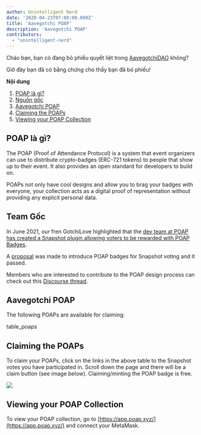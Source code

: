 ```yaml
---
author: Unintelligent Nerd
date: '2020-04-23T07:00:00.000Z'
title: 'Aavegotchi POAP'
description: 'Aavegotchi POAP'
contributors:
  - "unintelligent-nerd"
---
```


Chào bạn, bạn có đang bỏ phiếu quyết liệt trong [AavegotchiDAO](/dao) không?

Giờ đây bạn đã có bằng chứng cho thấy bạn đã bỏ phiếu!

<div class="contentsBox">

**Nội dung**

<ol>
<li><a href=#what-are-poaps->POAP là gì?</a></li>
<li><a href=#origins>Nguồn gốc</a></li>
<li><a href=#aavegotchi-poaps>Aavegotchi POAP</a></li>
<li><a href=#claiming-the-poaps>Claiming the POAPs</a></li>
<li><a href=#viewing-your-poap-collection>Viewing your POAP Collection</a></li>
</ol>

</div>

## POAP là gì?

The POAP (Proof of Attendance Protocol) is a system that event organizers can use to distribute crypto-badges (ERC-721 tokens) to people that show up to their event. It also provides an open standard for developers to build on.

POAPs not only have cool designs and allow you to brag your badges with everyone, your collection acts as a digital proof of representation without providing any explicit personal data.

## Team Gốc

In June 2021, our fren GotchiLove highlighted that the [dev team at POAP has created a Snapshot plugin allowing voters to be rewarded with POAP Badges](https://dao.aavegotchi.com/t/poap-plugin-for-snapshot-votes/1932).

A [proposal](https://snapshot.org/#/aavegotchi.eth/proposal/0xd28d1927cbcee262fe8a4cd4c2363e5ac1c313e893caef40600c9c536817311e) was made to introduce POAP badges for Snapshot voting and it passed.

Members who are interested to contribute to the POAP design process can check out this [Discourse thread](https://dao.aavegotchi.com/t/poap-design-process/2854).

## Aavegotchi POAP

The following POAPs are available for claiming:

table_poaps

## Claiming the POAPs

To claim your POAPs, click on the links in the above table to the Snapshot votes you have participated in. Scroll down the page and there will be a claim button (see image below). Claiming/minting the POAP badge is free.

<img src="/poap/claiming-poap.png" />

## Viewing your POAP Collection

To view your POAP collection, go to [https://app.poap.xyz/](https://app.poap.xyz/) and connect your MetaMask.